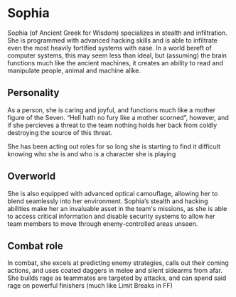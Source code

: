 # Sophia

Sophia (of Ancient Greek for Wisdom) specializes in stealth and infiltration. She is programmed with advanced hacking skills and is able to infiltrate even the most heavily fortified systems with ease. In a world bereft of computer systems, this may seem less than ideal, but (assuming) the brain functions much like the ancient machines, it creates an ability to read and manipulate people, animal and machine alike.

## Personality

As a person, she is caring and joyful, and functions much like a mother figure of the Seven. “Hell hath no fury like a mother scorned”, however, and if she percieves a threat to the team nothing holds her back from coldly destroying the source of this threat.

She has been acting out roles for so long she is starting to find it difficult knowing who _she_ is and who is a character she is playing

## Overworld

She is also equipped with advanced optical camouflage, allowing her to blend seamlessly into her environment. Sophia’s stealth and hacking abilities make her an invaluable asset in the team's missions, as she is able to access critical information and disable security systems to allow her team members to move through enemy-controlled areas unseen.


## Combat role

In combat, she excels at predicting enemy strategies, calls out their coming actions, and uses coated daggers in melee and silent sidearms from afar. She builds rage as teammates are targeted by attacks, and can spend said rage on powerful finishers (much like Limit Breaks in FF)
